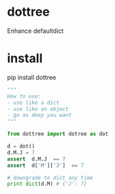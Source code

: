 # dottree
Enhance defaultdict 

# install
pip install dottree 

```python 
"""
How to use:
- use like a dict
- use like an object 
- go as deep you want
"""

from dottree import dotree as dot

d = dot()
d.M.J = 7
assert  d.M.J  == 7
assert  d['M']['J']  == 7

# downgrade to dict any time
print dict(d.M) # {'J': 7}

```
